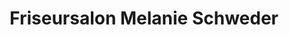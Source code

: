 ---
title: "Friseursalon Melanie Schweder"
url: /muenchen/friseursalon-melanie-schweder/
shop: Friseur
---